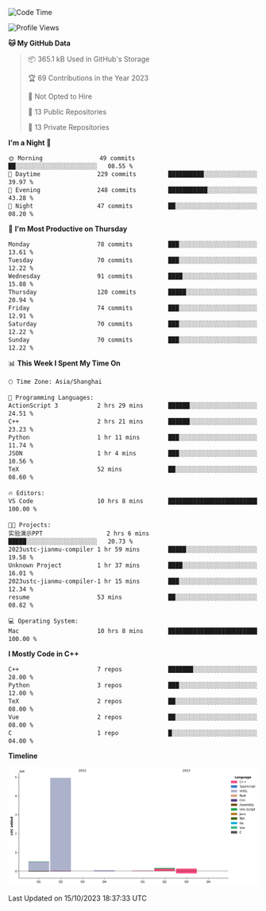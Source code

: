 <!--START_SECTION:waka-->
![Code Time](http://img.shields.io/badge/Code%20Time-235%20hrs%2048%20mins-blue)

![Profile Views](http://img.shields.io/badge/Profile%20Views-9-blue)

**🐱 My GitHub Data** 

> 📦 365.1 kB Used in GitHub's Storage 
 > 
> 🏆 69 Contributions in the Year 2023
 > 
> 🚫 Not Opted to Hire
 > 
> 📜 13 Public Repositories 
 > 
> 🔑 13 Private Repositories 
 > 
**I'm a Night 🦉** 

```text
🌞 Morning                49 commits          ██░░░░░░░░░░░░░░░░░░░░░░░   08.55 % 
🌆 Daytime                229 commits         ██████████░░░░░░░░░░░░░░░   39.97 % 
🌃 Evening                248 commits         ███████████░░░░░░░░░░░░░░   43.28 % 
🌙 Night                  47 commits          ██░░░░░░░░░░░░░░░░░░░░░░░   08.20 % 
```
📅 **I'm Most Productive on Thursday** 

```text
Monday                   78 commits          ███░░░░░░░░░░░░░░░░░░░░░░   13.61 % 
Tuesday                  70 commits          ███░░░░░░░░░░░░░░░░░░░░░░   12.22 % 
Wednesday                91 commits          ████░░░░░░░░░░░░░░░░░░░░░   15.88 % 
Thursday                 120 commits         █████░░░░░░░░░░░░░░░░░░░░   20.94 % 
Friday                   74 commits          ███░░░░░░░░░░░░░░░░░░░░░░   12.91 % 
Saturday                 70 commits          ███░░░░░░░░░░░░░░░░░░░░░░   12.22 % 
Sunday                   70 commits          ███░░░░░░░░░░░░░░░░░░░░░░   12.22 % 
```


📊 **This Week I Spent My Time On** 

```text
🕑︎ Time Zone: Asia/Shanghai

💬 Programming Languages: 
ActionScript 3           2 hrs 29 mins       ██████░░░░░░░░░░░░░░░░░░░   24.51 % 
C++                      2 hrs 21 mins       ██████░░░░░░░░░░░░░░░░░░░   23.23 % 
Python                   1 hr 11 mins        ███░░░░░░░░░░░░░░░░░░░░░░   11.74 % 
JSON                     1 hr 4 mins         ███░░░░░░░░░░░░░░░░░░░░░░   10.56 % 
TeX                      52 mins             ██░░░░░░░░░░░░░░░░░░░░░░░   08.60 % 

🔥 Editors: 
VS Code                  10 hrs 8 mins       █████████████████████████   100.00 % 

🐱‍💻 Projects: 
实验演示PPT                  2 hrs 6 mins        █████░░░░░░░░░░░░░░░░░░░░   20.73 % 
2023ustc-jianmu-compiler 1 hr 59 mins        █████░░░░░░░░░░░░░░░░░░░░   19.58 % 
Unknown Project          1 hr 37 mins        ████░░░░░░░░░░░░░░░░░░░░░   16.01 % 
2023ustc-jianmu-compiler-1 hr 15 mins        ███░░░░░░░░░░░░░░░░░░░░░░   12.34 % 
resume                   53 mins             ██░░░░░░░░░░░░░░░░░░░░░░░   08.82 % 

💻 Operating System: 
Mac                      10 hrs 8 mins       █████████████████████████   100.00 % 
```

**I Mostly Code in C++** 

```text
C++                      7 repos             ███████░░░░░░░░░░░░░░░░░░   28.00 % 
Python                   3 repos             ███░░░░░░░░░░░░░░░░░░░░░░   12.00 % 
TeX                      2 repos             ██░░░░░░░░░░░░░░░░░░░░░░░   08.00 % 
Vue                      2 repos             ██░░░░░░░░░░░░░░░░░░░░░░░   08.00 % 
C                        1 repo              █░░░░░░░░░░░░░░░░░░░░░░░░   04.00 % 
```



**Timeline**

![Lines of Code chart](https://raw.githubusercontent.com/xkz0777/xkz0777/master/assets/bar_graph.png)


 Last Updated on 15/10/2023 18:37:33 UTC
<!--END_SECTION:waka-->
